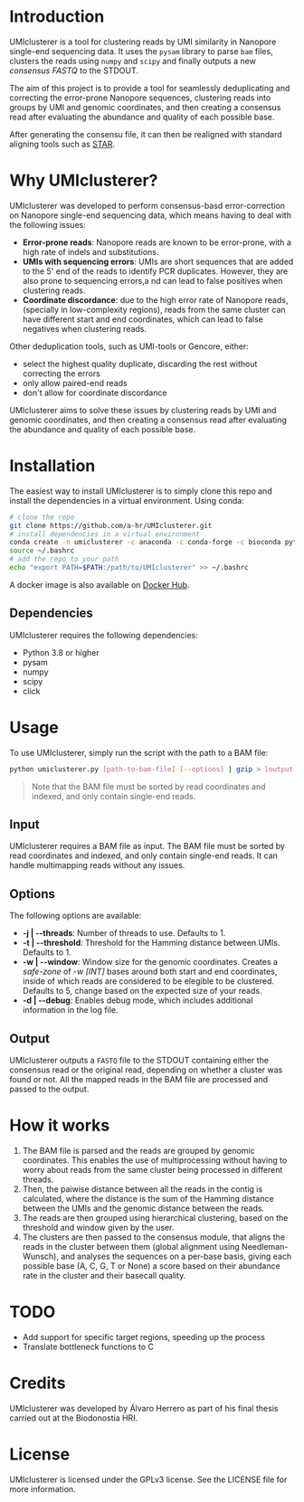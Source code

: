 # Introduction

UMIclusterer is a tool for clustering reads by UMI similarity in Nanopore single-end sequencing data. It uses the `pysam` library to parse `bam` files, clusters the reads using ``numpy`` and ``scipy`` and finally outputs a new *consensus FASTQ* to the STDOUT.

The aim of this project is to provide a tool for seamlessly deduplicating and correcting the error-prone Nanopore sequences, clustering reads into groups by UMI and genomic coordinates, and then creating a consensus read after evaluating the abundance and quality of each possible base.

After generating the consensu file, it can then be realigned with standard aligning tools such as [STAR](https://github.com/alexdobin/STAR).

# Why UMIclusterer?

UMIclusterer was developed to perform consensus-basd error-correction on Nanopore single-end sequencing data, which means having to deal with the following issues:

* **Error-prone reads**: Nanopore reads are known to be error-prone, with a high rate of indels and substitutions.
* **UMIs with sequencing errors**: UMIs are short sequences that are added to the 5' end of the reads to identify PCR duplicates. However, they are also prone to sequencing errors,a nd can lead to false positives when clustering reads.
* **Coordinate discordance**: due to the high error rate of Nanopore reads, (specially in low-complexity regions), reads from the same cluster can have different start and end coordinates, which can lead to false negatives when clustering reads. 

Other deduplication tools, such as UMI-tools or Gencore, either:
* select the highest quality duplicate, discarding the rest without correcting the errors
* only allow paired-end reads
* don't allow for coordinate discordance

UMIclusterer aims to solve these issues by clustering reads by UMI and genomic coordinates, and then creating a consensus read after evaluating the abundance and quality of each possible base.

# Installation

The easiest way to install UMIclusterer is to simply clone this repo and install the dependencies in a virtual environment.
Using conda:

```bash
# clone the repo
git clone https://github.com/a-hr/UMIclusterer.git
# install dependencies in a virtual environment
conda create -n umiclusterer -c anaconda -c conda-forge -c bioconda python=3.8 pysam numpy scipy click
source ~/.bashrc
# add the repo to your path
echo "export PATH=$PATH:/path/to/UMIclusterer" >> ~/.bashrc
```

A docker image is also available on [Docker Hub](https://hub.docker.com/r/ahr1/umiclusterer).

## Dependencies

UMIclusterer requires the following dependencies:

* Python 3.8 or higher
* pysam
* numpy
* scipy
* click

# Usage

To use UMIclusterer, simply run the script with the path to a BAM file:

```bash
python umiclusterer.py [path-to-bam-file] [--options] | gzip > [output-file].fastq.gz
```

> Note that the BAM file must be sorted by read coordinates and indexed, and only contain single-end reads. 

## Input

UMIclusterer requires a BAM file as input. The BAM file must be sorted by read coordinates and indexed, and only contain single-end reads. It can handle multimapping reads without any issues.

## Options

The following options are available:
* **-j | --threads**: Number of threads to use. Defaults to 1.
* **-t | --threshold**: Threshold for the Hamming distance between UMIs. Defaults to 1.
* **-w | --window**: Window size for the genomic coordinates. Creates a *safe-zone* of *-w [INT]* bases around both start and end coordinates, inside of which reads are considered to be elegible to be clustered. Defaults to 5, change based on the expected size of your reads.
* **-d | --debug**: Enables debug mode, which includes additional information in the log file.

## Output

UMIclusterer outputs a ``FASTQ`` file to the STDOUT containing either the consensus read or the original read, depending on whether a cluster was found or not. All the mapped reads in the BAM file are processed and passed to the output.

# How it works

1. The BAM file is parsed and the reads are grouped by genomic coordinates. This enables the use of multiprocessing without having to worry about reads from the same cluster being processed in different threads.
2. Then, the paiwise distance between all the reads in the contig is calculated, where the distance is the sum of the Hamming distance between the UMIs and the genomic distance between the reads.
3. The reads are then grouped using hierarchical clustering, based on the threshold and window given by the user.
4. The clusters are then passed to the consensus module, that aligns the reads in the cluster between them (global alignment using Needleman-Wunsch), and analyses the sequences on a per-base basis, giving each possible base (A, C, G, T or None) a score based on their abundance rate in the cluster and their basecall quality.

# TODO

* Add support for specific target regions, speeding up the process
* Translate bottleneck functions to C

# Credits
UMIclusterer was developed by Álvaro Herrero as part of his final thesis carried out at the Biodonostia HRI.

# License
UMIclusterer is licensed under the GPLv3 license. See the LICENSE file for more information.